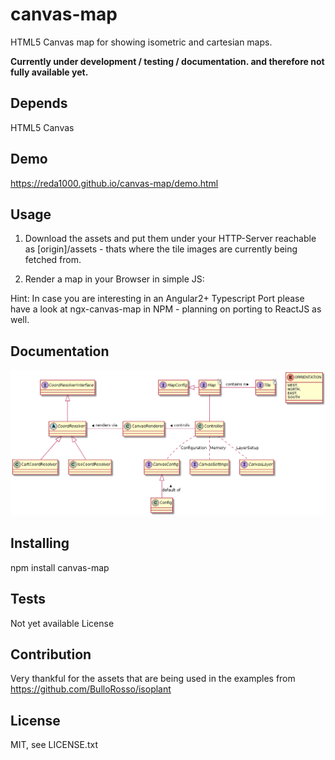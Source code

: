 # canvas-map
HTML5 Canvas map for showing isometric and cartesian maps. 

__Currently under development / testing / documentation. and therefore not fully available yet.__

## Depends
HTML5 Canvas

## Demo
https://reda1000.github.io/canvas-map/demo.html

## Usage
1. Download the assets and put them under your HTTP-Server reachable as [origin]/assets - thats where the tile images are currently being fetched from.
2. Render a map in your Browser in simple JS:

    <script src="http://cdn.jsdelivr.net/gh/Reda1000/canvas-map/canvasmap.bundle.min.js"></script>
    <script src="http://cdn.jsdelivr.net/gh/Reda1000/canvas-map/example.map.js"></script>
    <script>
        config = undefined; // use internal standard config
        map = defaultMap
        mapInstance = new canvasmap.IsoMap({
            window: { nativeElement: window },
            parent: { nativeElement: document.getElementById('parent') },
            cnvs: { nativeElement: document.getElementById('canvas') }
        }, config, map);
        mapInstance.setSelectedCB((a) => console.log(a));
    </script>

Hint: In case you are interesting in an Angular2+ Typescript Port please have a look at ngx-canvas-map in NPM - planning on porting to ReactJS as well.

## Documentation
<!-- 
@startuml

interface CoordResolverInterface
abstract class CoordResolver
class CartCoordResolver
class IsoCoordResolver

CoordResolverInterface <|-- CoordResolver
CoordResolver <|-- CartCoordResolver
CoordResolver <|-- IsoCoordResolver

interface CanvasConfig
class Config

CanvasConfig <|-- Config : default of <

interface CanvasSettings

interface CanvasLayer

class CanvasRenderer
class Controller
Controller -left- CanvasRenderer : controls >
CanvasRenderer -left- CoordResolver : renders via >
Controller .. CanvasSettings : Memory
Controller .. CanvasLayer : LayerSetup
Controller .. CanvasConfig : Configuration

interface MapConfig
interface Map<T>
interface Tile<T>
MapConfig <|-right- Map
Map -right- Tile : contains n >
Map -- Controller

enum ORRIENTATION {
WEST,
NORTH,
EAST,
SOUTH
}

@enduml
-->
![alt text](https://github.com/Reda1000/canvas-map/blob/master/diagram.png)

## Installing
npm install canvas-map

## Tests
Not yet available
License

## Contribution
Very thankful for the assets that are being used in the examples from https://github.com/BulloRosso/isoplant

## License
MIT, see LICENSE.txt
